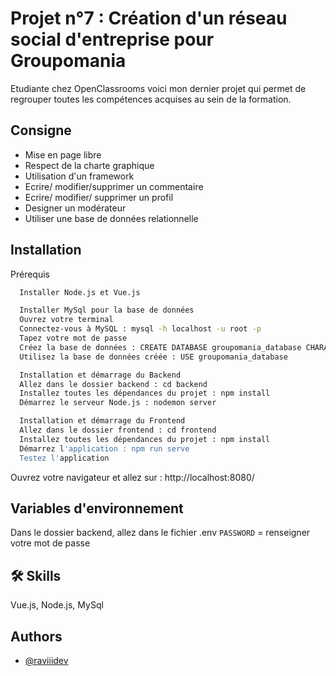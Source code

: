
# Projet n°7 : Création d'un réseau social d'entreprise pour Groupomania

Etudiante chez OpenClassrooms voici mon dernier projet qui permet de regrouper toutes les compétences acquises au sein de la formation.

## Consigne

- Mise en page libre
- Respect de la charte graphique
- Utilisation d'un framework
- Ecrire/ modifier/supprimer un commentaire
- Ecrire/ modifier/ supprimer un profil
- Designer un modérateur
- Utiliser une base de données relationnelle

## Installation

  Prérequis 

```bash
  Installer Node.js et Vue.js
```
```bash
  Installer MySql pour la base de données
  Ouvrez votre terminal 
  Connectez-vous à MySQL : mysql -h localhost -u root -p 
  Tapez votre mot de passe 
  Créez la base de données : CREATE DATABASE groupomania_database CHARACTER SET 'utf8'; 
  Utilisez la base de données créée : USE groupomania_database  
```
```bash
  Installation et démarrage du Backend 
  Allez dans le dossier backend : cd backend 
  Installez toutes les dépendances du projet : npm install 
  Démarrez le serveur Node.js : nodemon server
```
```bash
  Installation et démarrage du Frontend 
  Allez dans le dossier frontend : cd frontend 
  Installez toutes les dépendances du projet : npm install 
  Démarrez l'application : npm run serve 
  Testez l'application
```

Ouvrez votre navigateur et allez sur : http://localhost:8080/
## Variables d'environnement

Dans le dossier backend, allez dans le fichier .env
`PASSWORD` = renseigner votre mot de passe



## 🛠 Skills
Vue.js, Node.js, MySql


## Authors

- [@raviiidev](https://www.github.com/raviiidev)

